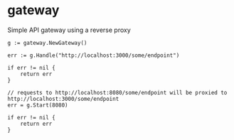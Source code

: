 # gateway
Simple API gateway using a reverse proxy

    g := gateway.NewGateway()
    
    err := g.Handle("http://localhost:3000/some/endpoint")

    if err != nil {
        return err
    }

    // requests to http://localhost:8080/some/endpoint will be proxied to http://localhost:3000/some/endpoint
    err = g.Start(8080)

    if err != nil {
        return err
    }
